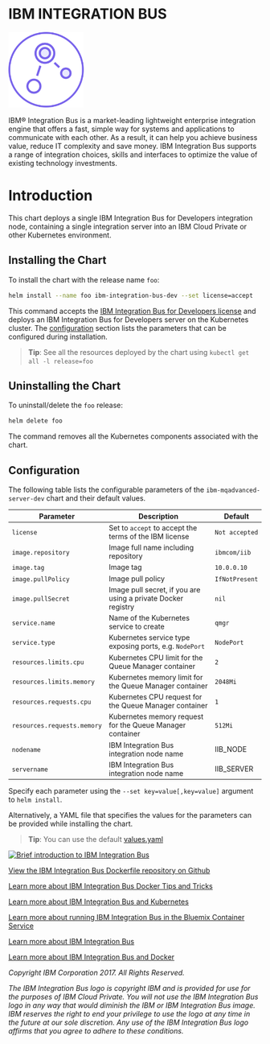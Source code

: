 <!-- Copyright IBM Corporation 2017. All Rights Resevred. -->
# IBM INTEGRATION BUS

<img src="https://raw.githubusercontent.com/ot4i/iib-helm/master/ibm-integration-bus-dev/IBM_Integration_Bus_Icon.svg" width="150">

IBM® Integration Bus is a market-leading lightweight enterprise integration engine that offers a fast, simple way for systems and applications to communicate with each other. As a result, it can help you achieve business value, reduce IT complexity and save money. IBM Integration Bus supports a range of integration choices, skills and interfaces to optimize the value of existing technology investments. 

# Introduction

This chart deploys a single IBM Integration Bus for Developers integration node, containing a single integration server into an IBM Cloud Private or other Kubernetes environment.

## Installing the Chart

To install the chart with the release name `foo`:

```bash
helm install --name foo ibm-integration-bus-dev --set license=accept
```

This command accepts the [IBM Integration Bus for Developers license](LICENSE) and deploys an IBM Integration Bus for Developers server on the Kubernetes cluster. The [configuration](#configuration) section lists the parameters that can be configured during installation.

> **Tip**: See all the resources deployed by the chart using `kubectl get all -l release=foo`

## Uninstalling the Chart

To uninstall/delete the `foo` release:

```bash
helm delete foo
```

The command removes all the Kubernetes components associated with the chart.

## Configuration
The following table lists the configurable parameters of the `ibm-mqadvanced-server-dev` chart and their default values.

| Parameter                        | Description                                     | Default                                                    |
| -------------------------------- | ----------------------------------------------- | ---------------------------------------------------------- |
| `license`                        | Set to `accept` to accept the terms of the IBM license  | `Not accepted`                                     |
| `image.repository`               | Image full name including repository            | `ibmcom/iib`                                                |
| `image.tag`                      | Image tag                                       | `10.0.0.10`                                                        |
| `image.pullPolicy`               | Image pull policy                               | `IfNotPresent`                                             |
| `image.pullSecret`               | Image pull secret, if you are using a private Docker registry | `nil`                                        |
| `service.name`                   | Name of the Kubernetes service to create        | `qmgr`                                                     |
| `service.type`                   | Kubernetes service type exposing ports, e.g. `NodePort`       | `NodePort`                                  |
| `resources.limits.cpu`          | Kubernetes CPU limit for the Queue Manager container | `2`                                                   |
| `resources.limits.memory`       | Kubernetes memory limit for the Queue Manager container | `2048Mi`                                              |
| `resources.requests.cpu`        | Kubernetes CPU request for the Queue Manager container | `1`                                                 |
| `resources.requests.memory`     | Kubernetes memory request for the Queue Manager container | `512Mi`                                            |
| `nodename`              | IBM Integration Bus integration node name                           | IIB_NODE                                          |
| `servername`              | IBM Integration Bus integration node name                           | IIB_SERVER                                          |

Specify each parameter using the `--set key=value[,key=value]` argument to `helm install`.

Alternatively, a YAML file that specifies the values for the parameters can be provided while installing the chart.

> **Tip**: You can use the default [values.yaml](values.yaml)

[![Brief introduction to IBM Integration Bus](https://img.youtube.com/vi/qQvT4kJoPTM/0.jpg)](https://www.youtube.com/watch?v=qQvT4kJoPTM)

[View the IBM Integration Bus Dockerfile repository on Github](https://github.com/ot4i/iib-docker)

[Learn more about IBM Integration Bus Docker Tips and Tricks](https://developer.ibm.com/integration/blog/2017/04/04/ibm-integration-bus-docker-tips-tricks/)

[Learn more about IBM Integration Bus and Kubernetes](https://developer.ibm.com/integration/blog/2017/08/21/first-look-using-ibm-integration-bus-kubernetes/)

[Learn more about running IBM Integration Bus in the Bluemix Container Service](https://developer.ibm.com/integration/blog/2016/11/18/run-ibm-integration-bus-in-bluemix-in-3-easy-steps/)

[Learn more about IBM Integration Bus](https://www.ibm.com/support/knowledgecenter/en/SSMKHH_10.0.0/com.ibm.etools.msgbroker.helphome.doc/help_home_msgbroker.htm)

[Learn more about IBM Integration Bus and Docker](https://www.ibm.com/support/knowledgecenter/en/SSMKHH_10.0.0/com.ibm.etools.mft.doc/bz91300_.htm)

_Copyright IBM Corporation 2017. All Rights Reserved._

_The IBM Integration Bus logo is copyright IBM and is provided for use for the purposes of IBM Cloud Private. You will not use the IBM Integration Bus logo in any way that would diminish the IBM or IBM Integration Bus image. IBM reserves the right to end your privilege to use the logo at any time in the future at our sole discretion. Any use of the IBM Integration Bus logo affirms that you agree to adhere to these conditions._
